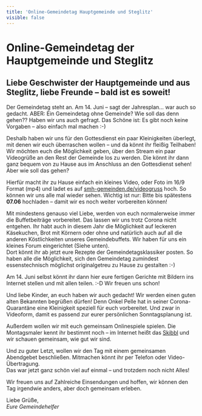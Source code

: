 ```yaml
---
title: 'Online-Gemeindetag Hauptgemeinde und Steglitz'
visible: false
---
```


# Online-Gemeindetag der Hauptgemeinde und Steglitz

## Liebe Geschwister der Hauptgemeinde und aus Steglitz, liebe Freunde – bald ist es soweit!   
Der Gemeindetag steht an. Am 14. Juni – sagt der Jahresplan... war auch so gedacht. ABER: Ein Gemeindetag ohne Gemeinde? Wie soll das denn gehen?? Haben wir uns auch gefragt. Das Schöne ist: Es gibt noch keine Vorgaben – also einfach mal machen :-)   
   
Deshalb haben wir uns für den Gottesdienst ein paar Kleinigkeiten überlegt, mit denen wir euch überraschen wollen – und da könnt ihr fleißig Teilhaben! Wir möchten euch die Möglichkeit geben, über den Stream ein paar Videogrüße an den Rest der Gemeinde los zu werden. Die könnt ihr dann ganz bequem von zu Hause aus im Anschluss an den Gottesdienst sehen! Aber wie soll das gehen?   
   
Hierfür macht ihr zu Hause einfach ein kleines Video, oder Foto im 16/9 Format (mp4) und ladet es auf [smh-gemeinden.de/videogruss](https://smh-gemeinden.de/videogruss) hoch. So können wir uns alle mal wieder sehen. Wichtig ist nur: Bitte bis spätestens **07.06** hochladen – damit wir es noch weiter vorbereiten können!   
   
Mit mindestens genauso viel Liebe, werden von euch normalerweise immer die Buffetbeiträge vorbereitet. Das lassen wir uns trotz Corona nicht entgehen. Ihr habt auch in diesem Jahr die Möglichkeit auf leckeren Käsekuchen, Brot mit Körnern oder ohne und natürlich auch auf all die anderen Köstlichkeiten unseres Gemeindebuffets. Wir haben für uns ein kleines Forum eingerichtet (Siehe unten).   
Dort könnt ihr ab jetzt eure Rezepte der Gemeindetagsklassiker posten. So haben alle die Möglichkeit, sich den Gemeindetag zumindest essenstechnisch möglichst originalgetreu zu Hause zu gestalten :-)   
   
Am 14. Juni selbst könnt ihr dann hier eure fertigen Gerichte mit Bildern ins Internet stellen und mit allen teilen. :-D Wir freuen uns schon!   
   
Und liebe Kinder, an euch haben wir auch gedacht! Wir werden einen guten alten Bekannten begrüßen dürfen! Denn Onkel Pelle hat in seiner Corona-Quarantäne eine Kleinigkeit speziell für euch vorbereitet. Und zwar in Videoform, damit es passend zur eurer persönlichen Sonntagsplanung ist.   
   
Außerdem wollen wir mit euch gemeinsam Onlinespiele spielen. Die Montagsmaler kennt ihr bestimmt noch – im Internet heißt das [Skibbl](https://skribbl.io/) und wir schauen gemeinsam, wie gut wir sind.   
   
Und zu guter Letzt, wollen wir den Tag mit einem gemeinsamen Abendgebet beschließen. Mitmachen könnt ihr per Telefon oder Video-Übertragung.   
Das war jetzt ganz schön viel auf einmal – und trotzdem noch nicht Alles!   
   
Wir freuen uns auf Zahlreiche Einsendungen und hoffen, wir können den Tag irgendwie anders, aber doch gemeinsam erleben.   
   
Liebe Grüße,   
_Eure Gemeindehelfer_
